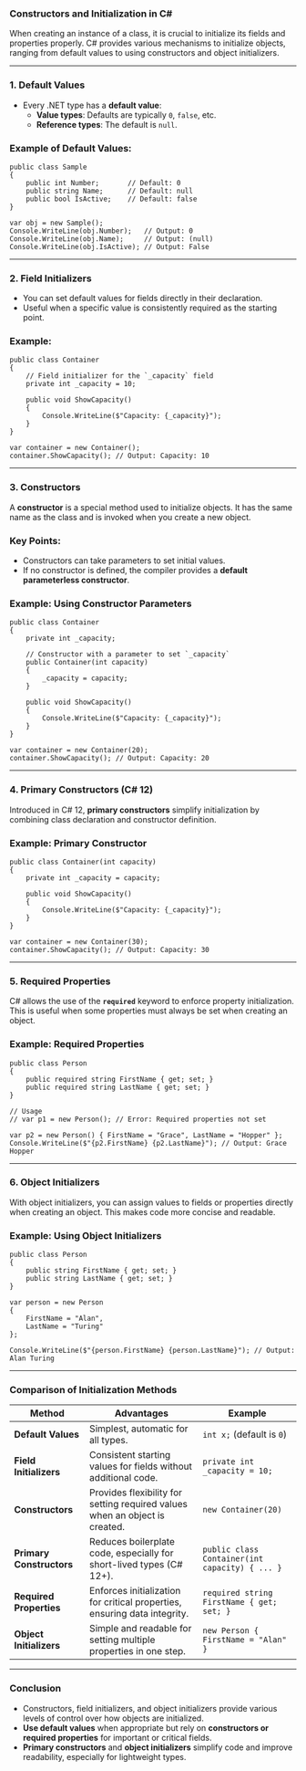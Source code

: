 ### **Constructors and Initialization in C#**

When creating an instance of a class, it is crucial to initialize its fields and properties properly. C# provides various mechanisms to initialize objects, ranging from default values to using constructors and object initializers.

---

### **1\. Default Values**

- Every .NET type has a **default value**:
  - **Value types**: Defaults are typically `0`, `false`, etc.
  - **Reference types**: The default is `null`.

### **Example of Default Values:**

```
public class Sample
{
    public int Number;       // Default: 0
    public string Name;      // Default: null
    public bool IsActive;    // Default: false
}

var obj = new Sample();
Console.WriteLine(obj.Number);   // Output: 0
Console.WriteLine(obj.Name);     // Output: (null)
Console.WriteLine(obj.IsActive); // Output: False

```

---

### **2\. Field Initializers**

- You can set default values for fields directly in their declaration.
- Useful when a specific value is consistently required as the starting point.

### **Example:**

```
public class Container
{
    // Field initializer for the `_capacity` field
    private int _capacity = 10;

    public void ShowCapacity()
    {
        Console.WriteLine($"Capacity: {_capacity}");
    }
}

var container = new Container();
container.ShowCapacity(); // Output: Capacity: 10

```

---

### **3\. Constructors**

A **constructor** is a special method used to initialize objects. It has the same name as the class and is invoked when you create a new object.

### **Key Points:**

- Constructors can take parameters to set initial values.
- If no constructor is defined, the compiler provides a **default parameterless constructor**.

### **Example: Using Constructor Parameters**

```
public class Container
{
    private int _capacity;

    // Constructor with a parameter to set `_capacity`
    public Container(int capacity)
    {
        _capacity = capacity;
    }

    public void ShowCapacity()
    {
        Console.WriteLine($"Capacity: {_capacity}");
    }
}

var container = new Container(20);
container.ShowCapacity(); // Output: Capacity: 20

```

---

### **4\. Primary Constructors (C# 12)**

Introduced in C# 12, **primary constructors** simplify initialization by combining class declaration and constructor definition.

### **Example: Primary Constructor**

```
public class Container(int capacity)
{
    private int _capacity = capacity;

    public void ShowCapacity()
    {
        Console.WriteLine($"Capacity: {_capacity}");
    }
}

var container = new Container(30);
container.ShowCapacity(); // Output: Capacity: 30

```

---

### **5\. Required Properties**

C# allows the use of the **`required`** keyword to enforce property initialization. This is useful when some properties must always be set when creating an object.

### **Example: Required Properties**

```
public class Person
{
    public required string FirstName { get; set; }
    public required string LastName { get; set; }
}

// Usage
// var p1 = new Person(); // Error: Required properties not set

var p2 = new Person() { FirstName = "Grace", LastName = "Hopper" };
Console.WriteLine($"{p2.FirstName} {p2.LastName}"); // Output: Grace Hopper

```

---

### **6\. Object Initializers**

With object initializers, you can assign values to fields or properties directly when creating an object. This makes code more concise and readable.

### **Example: Using Object Initializers**

```
public class Person
{
    public string FirstName { get; set; }
    public string LastName { get; set; }
}

var person = new Person
{
    FirstName = "Alan",
    LastName = "Turing"
};

Console.WriteLine($"{person.FirstName} {person.LastName}"); // Output: Alan Turing

```

---

### **Comparison of Initialization Methods**

| **Method**               | **Advantages**                                                              | **Example**                                    |
| ------------------------ | --------------------------------------------------------------------------- | ---------------------------------------------- |
| **Default Values**       | Simplest, automatic for all types.                                          | `int x;` (default is `0`)                      |
| **Field Initializers**   | Consistent starting values for fields without additional code.              | `private int _capacity = 10;`                  |
| **Constructors**         | Provides flexibility for setting required values when an object is created. | `new Container(20)`                            |
| **Primary Constructors** | Reduces boilerplate code, especially for short-lived types (C# 12+).        | `public class Container(int capacity) { ... }` |
| **Required Properties**  | Enforces initialization for critical properties, ensuring data integrity.   | `required string FirstName { get; set; }`      |
| **Object Initializers**  | Simple and readable for setting multiple properties in one step.            | `new Person { FirstName = "Alan" }`            |

---

### **Conclusion**

- Constructors, field initializers, and object initializers provide various levels of control over how objects are initialized.
- **Use default values** when appropriate but rely on **constructors or required properties** for important or critical fields.
- **Primary constructors** and **object initializers** simplify code and improve readability, especially for lightweight types.
